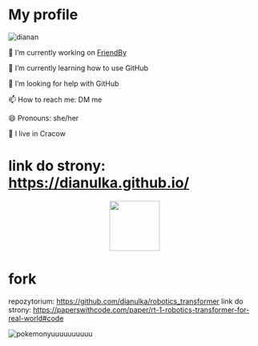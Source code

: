 

<!--
**dianulka/dianulka** is a ✨ _special_ ✨ repository because its `README.md` (this file) appears on your GitHub profile.

Here are some ideas to get you started:

- 🔭 I’m currently working on ...
- 🌱 I’m currently learning ...
- 👯 I’m looking to collaborate on ...
- 🤔 I’m looking for help with ...
- 💬 Ask me about ...
- 📫 How to reach me: ...
- 😄 Pronouns: ...
- ⚡ Fun fact: ...
-->
# My profile
![dianan](https://user-images.githubusercontent.com/116189141/204059222-28c3736e-de15-41b1-8a29-03a9da995c83.png)


🔭 I’m currently working on [FriendBy](https://github.com/AGH-Narzedzia-Informatyczne-2022-2023/FriendBy)

🌱 I’m currently learning how to use GitHub

🤔 I’m looking for help with GitHub

📫 How to reach me: DM me

😄 Pronouns: she/her

🎀 I live in Cracow

# link do strony: https://dianulka.github.io/ 

<div id="header" align="center">
  <img src="https://media.giphy.com/media/M9gbBd9nbDrOTu1Mqx/giphy.gif" width="100"/>
</div>

# fork

repozytorium: https://github.com/dianulka/robotics_transformer
link do strony: https://paperswithcode.com/paper/rt-1-robotics-transformer-for-real-world#code


![pokemonyuuuuuuuuuu](https://user-images.githubusercontent.com/116189141/204025894-38d93260-a5ff-41dc-9083-65c38cfe629d.jpg)




